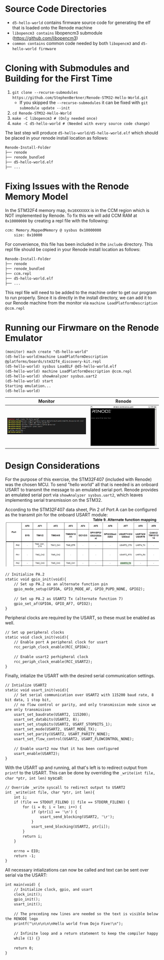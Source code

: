 # Source Code Directories
* `d5-hello-world` contains firmware source code for generating the elf that is loaded onto the Renode machine
* `libopencm3 contains` libopencm3 submodule (https://github.com/libopencm3)
* `common contains` common code needed by both `libopencm3` and `d5-hello-world firmware`

# Cloning with Submodules and Building for the First Time
 1. ```git clone --recurse-submodules https://github.com/StephenBerkner/Renode-STM32-Hello-World.git```
    * If you skipped the ```--recurse-submodules``` it can be fixed with ```git submodule update --init```
 2. ```cd Renode-STM32-Hello-World```
 3. ```make -C libopencm3 # (Only needed once)```
 4. ```make -C d5-hello-world # (Needed with every source code change)```

The last step will produce `d5-hello-world/d5-hello-world.elf` which should be placed in your renode install location as follows:

```
Renode-Install-Folder
├── renode
├── renode_bundled
├── d5-hello-world.elf
├── ...
```

# Fixing Issues with the Renode Memory Model
In the STM32F4 memory map, `0x10XXXXXX` is in the CCM region which is NOT implemented by Renode. To fix this we will add CCM RAM at `0x10000000` by creating a repl file with the following:

```
ccm: Memory.MappedMemory @ sysbus 0x10000000
    size: 0x10000
```

For convenience, this file has been included in the `include` directory. This repl file should be copied in your Renode install location as follows:

```
Renode-Install-Folder
├── renode
├── renode_bundled
├── ccm.repl
├── d5-hello-world.elf
├── ...
```

This repl file will need to be added to the machine order to get our program to run properly. Since it is directly in the install directory, we can add it to our Renode machine from the monitor via `machine LoadPlatformDescription @ccm.repl`

# Running our Firwmare on the Renode Emulator
```
(monitor) mach create "d5-hello-world"
(d5-hello-world)machine LoadPlatformDescription @platforms/boards/stm32f4_discovery-kit.repl 
(d5-hello-world) sysbus LoadELF @d5-hello-world.elf 
(d5-hello-world) machine LoadPlatformDescription @ccm.repl
(d5-hello-world) showAnalyzer sysbus.uart2
(d5-hello-world) start
Starting emulation...
(d5-hello-world)
```

|         Monitor           |           Renode          |
|:-------------------------:|:-------------------------:|
|![](img/monitor-output.png)|![](img/renode-output.png) |

# Design Considerations
For the purpose of this exercise, the STM32F407 (included with Renode) was the chosen MCU. To send "hello world" all that is needed is an onboard USART to transmit the message to an emulated serial port. Renode provides an emulated serial port via `showAnalyzer sysbus.uart2`, which leaves implementing serial transmission on the STM32.

According to the STM32F407 data sheet, Pin 2 of Port A can be configured as the transmit pin for the onboard USART module: ![](img/alternate-pin-functions.png)

```
// Initialize PA.2
static void gpio_init(void){
	// Set up PA.2 as an alternate function pin
	gpio_mode_setup(GPIOA, GPIO_MODE_AF, GPIO_PUPD_NONE, GPIO2);
	
	// Set up PA.2 as USART2 Tx (alternate function 7)
	gpio_set_af(GPIOA, GPIO_AF7, GPIO2);
}
```

Peripheral clocks are required by the USART, so these must be enabled as well.
```
// Set up peripheral clocks
static void clock_init(void){
	// Enable port A peripheral clock for usart
	rcc_periph_clock_enable(RCC_GPIOA);

	// Enable usart2 perhipheral clock
	rcc_periph_clock_enable(RCC_USART2);
}
```

Finally, intialize the USART with the desired serial communication settings.

```
// Intialize USART2
static void usart_init(void){
	// Set serial communication over USART2 with 115200 baud rate, 8 bit data, 1 stop bit,
	// no flow control or parity, and only transmission mode since we are only transmisison
	usart_set_baudrate(USART2, 115200);
	usart_set_databits(USART2, 8);
	usart_set_stopbits(USART2, USART_STOPBITS_1);
	usart_set_mode(USART2, USART_MODE_TX);
	usart_set_parity(USART2, USART_PARITY_NONE);
	usart_set_flow_control(USART2, USART_FLOWCONTROL_NONE);

	// Enable usart2 now that it has been configured
	usart_enable(USART2);
}
```

With the USART up and running, all that's left is to redirect output from `printf` to the USART. This can be done by overriding the `_write(int file, char *ptr, int len)` syscall:

```
// Override _write syscall to redirect output to USART2 
int _write(int file, char *ptr, int len){
	int i;
	if (file == STDOUT_FILENO || file == STDERR_FILENO) {
		for (i = 0; i < len; i++) {
			if (ptr[i] == '\n') {
				usart_send_blocking(USART2, '\r');
			}
			usart_send_blocking(USART2, ptr[i]);
		}
		return i;
	}

	errno = EIO;
	return -1;
}
```

All necessary intializations can now be called and text can be sent over serial via the USART:

```
int main(void) {
	// Initialize clock, gpio, and usart
	clock_init();
	gpio_init();
	usart_init();

	// The preceding new lines are needed so the text is visible below the RENODE logo
	printf("\n\n\n\n\nHello world from Dojo Five!\n");

	// Infinite loop and a return statement to keep the compiler happy
	while (1) {}

	return 0;
}
```